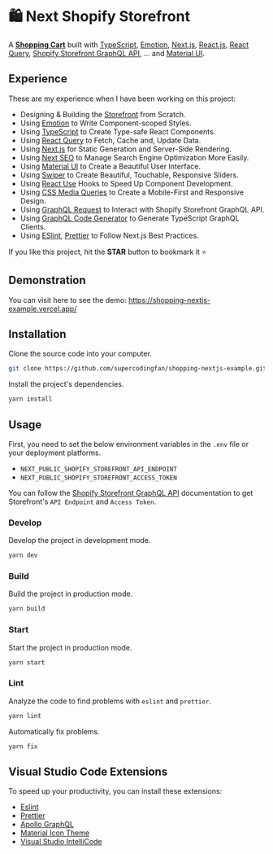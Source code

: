 # 🛍 Next Shopify Storefront

A **[Shopping Cart](https://github.com/supercodingfan/shopping-nextjs-example)** built with [TypeScript](https://www.typescriptlang.org/), [Emotion](https://emotion.sh/), [Next.js](https://nextjs.org/), [React.js](https://reactjs.org/), [React Query](https://react-query.tanstack.com/), [Shopify Storefront GraphQL API](https://shopify.dev/api/storefront), ... and [Material UI](https://material-ui.com/).

## Experience

These are my experience when I have been working on this project:

- Designing & Building the [Storefront](https://github.com/supercodingfan/shopping-nextjs-example) from Scratch.
- Using [Emotion](https://emotion.sh/) to Write Component-scoped Styles.
- Using [TypeScript](https://www.typescriptlang.org/) to Create Type-safe React Components.
- Using [React Query](https://react-query.tanstack.com/) to Fetch, Cache and, Update Data.
- Using [Next.js](https://nextjs.org/) for Static Generation and Server-Side Rendering.
- Using [Next SEO](https://www.npmjs.com/package/next-seo) to Manage Search Engine Optimization More Easily.
- Using [Material UI](https://material-ui.com/) to Create a Beautiful User Interface.
- Using [Swiper](https://swiperjs.com/) to Create Beautiful, Touchable, Responsive Sliders.
- Using [React Use](https://github.com/streamich/react-use) Hooks to Speed Up Component Development.
- Using [CSS Media Queries](https://www.w3schools.com/css/css_rwd_mediaqueries.asp) to Create a Mobile-First and Responsive Design.
- Using [GraphQL Request](https://www.npmjs.com/package/graphql-request) to Interact with Shopify Storefront GraphQL API.
- Using [GraphQL Code Generator](https://www.graphql-code-generator.com/) to Generate TypeScript GraphQL Clients.
- Using [ESlint](https://eslint.org/), [Prettier](https://prettier.io/) to Follow Next.js Best Practices.

If you like this project, hit the **STAR** button to bookmark it ⭐️

## Demonstration

You can visit here to see the demo: https://shopping-nextjs-example.vercel.app/

## Installation

Clone the source code into your computer.

```bash
git clone https://github.com/supercodingfan/shopping-nextjs-example.git
```

Install the project's dependencies.

```bash
yarn install
```

## Usage

First, you need to set the below environment variables in the `.env` file or your deployment platforms.

- `NEXT_PUBLIC_SHOPIFY_STOREFRONT_API_ENDPOINT`
- `NEXT_PUBLIC_SHOPIFY_STOREFRONT_ACCESS_TOKEN`

You can follow the [Shopify Storefront GraphQL API](https://shopify.dev/api/storefront/getting-started) documentation to get Storefront's `API Endpoint` and `Access Token`.

### Develop

Develop the project in development mode.

```bash
yarn dev
```

### Build

Build the project in production mode.

```bash
yarn build
```

### Start

Start the project in production mode.

```bash
yarn start
```

### Lint

Analyze the code to find problems with `eslint` and `prettier`.

```bash
yarn lint
```

Automatically fix problems.

```bash
yarn fix
```

## Visual Studio Code Extensions

To speed up your productivity, you can install these extensions:

- [Eslint](https://marketplace.visualstudio.com/items?itemName=dbaeumer.vscode-eslint)
- [Prettier](https://marketplace.visualstudio.com/items?itemName=esbenp.prettier-vscode)
- [Apollo GraphQL](https://marketplace.visualstudio.com/items?itemName=apollographql.vscode-apollo)
- [Material Icon Theme](https://marketplace.visualstudio.com/items?itemName=PKief.material-icon-theme)
- [Visual Studio IntelliCode](https://marketplace.visualstudio.com/items?itemName=VisualStudioExptTeam.vscodeintellicode)

